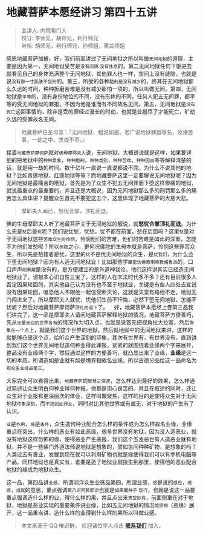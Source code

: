 # 地藏菩萨本愿经讲习 第四十五讲

> 主讲人: 内院看门人 <br />
> 校订: 李师兄，胡师兄，利行师兄 <br />
> 审核: 胡师兄，利行师兄，孙师姐，黄兰师姐 <br />

感恩地藏菩萨加被，好，我们前面讲过了无间地狱之所以叫做`无间地狱`的道理，主要是因为第一，无间地狱受苦是`没有间隔` `没有休息`的。第二无间地狱任何下堕进去就看见自己的身体充满整个无间地狱，其他罪人也一样，空间上没有缝隙，也就是说`没有那一寸肌肤不受刑`的。第三，所受的各种`酷刑是没有减少`的，终其在无间地狱那么久远的时间，种种折磨苦难是没有减少那怕一项的，所以叫做无间。第四，无间地狱是`平等`的，没有身份地位的不同，没有形体的不同，任何人犯五无间罪，都平等的受无间地狱的罪报，不因为他是谁而有不同故名无间。第五，无间地狱是`没有死亡`这回事情的，除非是受的罪经过漫长的时劫，也就是业报尽了才能死亡，旷劫久远的受罪故名无间。

> 地藏菩萨白圣母言：『无间地狱，粗说如是。若广说地狱罪器等名，及诸苦事，一劫之中，求说不尽。』

接着`地藏菩萨摩诃萨`就对`佛母摩耶夫人`说，无间地狱，大概说说就是这样，如果要详细的把地狱中的`种种景象`，`种种酷刑`，`种种类别`，`种种苦难`，`种种因由`等等解释清楚的话，就是用一劫的时间。数千亿年一直说一直说都说不完。为什么不说其他的地狱？比如青莲地狱，红莲地狱等等？而地藏菩萨这里一定要解说无间地狱呢？因为无间地狱是最痛苦的地狱，首先是为了众生不犯五无间罪而下堕这样惨痛的地狱，就说最重点的最重要的，并且还是大概说，因为无间地狱那么多的刑罚那么多的痛苦怎么具体讲？提醒众生首先不要犯这五个，这里体现了地藏菩萨的大慈大悲。

> 摩耶夫人闻已，愁忧合掌，顶礼而退。

佛的生母摩耶夫人听了地藏菩萨关于无间地狱的解说，就**愁忧合掌顶礼而退**。为什么先是`愁`后是`忧`呢？我们说忧愁，忧愁，忧不都在前面，愁在后面吗？这里`愁`是对于无间地狱这些`苦难众生的怜悯`，怜悯他们的苦难，他们的苦难是如此的深重，怎能不为他们发愁呢？所以`恻隐`之心，更何况佛陀的生母本就是菩萨，怜悯这些罪苦众生，所以先是愁接着是忧，这里的`忧`不是忧无间地狱的众生，是`忧我们`，为什么会下堕无间地狱？因为有人造无间地狱业！比如那些学`藏密伪佛教喇嘛教格鲁派`的，口口声声`如来藏`是没有的，是方便建立的是外道神我论，他们这样讲其实已经造无间地狱业了，谤根本心识自性三宝了，这样的人在末法时代多不多？还有目前很多人否定因果轮回的，其实他自己认为没有也不至于地狱业，关键是有些人四处去宣说没有因果轮回，唯恐他人不跟他一起信受断灭论，这就是天堂有路他不走，地狱无门闯进来了。所以摩耶夫人就忧，忧他们生前不忏悔，必然下堕无间地狱，怎能不忧呢？然后对地藏菩萨摩诃萨`顶礼而退下`了。
  
好，地藏菩萨本愿经上卷第三品我们讲完了，这一品是摩耶夫人请问地藏菩萨解释地狱的情况，地藏菩萨方便善巧，先从`无量无边的世界各有`的情况作为切入点，也就是说首先把视角拉大拉宽，然后`聚集在一个点`上，就是我们这个世界的地狱。然后就地狱中的无间地狱来讲，这样的就能够凸显这个点，给听众产生深刻的印象，其次有世界有，有世界没有，直到讲到我们这个世界无间地狱造何种业得此罪报，紧紧的就围绕着业缘两个字来展开，整品没有业缘两个字，然后通过这样的方便善巧，就凸显出来了业缘，**业缘**是这一切的本质。所谓造如是业就有如是境界相故名业缘。所以古德分品给这一品命名为`观众生业缘品第三`。

大家完全可以看得出来，`地藏菩萨`的`智慧之深邃`，怎么样达到最好的效果，怎么样通过简述让众生明白何种业得何种报，他都是用心良苦的。并且在叙述的同时，还让众生对于业报有更深层次的体会，这样叫做聚焦，这样的目的是使得众生对于无间地狱`印象深刻`，而`不犯如此罪业`，同时对比其他世界或有或无，对于地狱的产生有了认识。

`业`是`作用`，`缘`是`条件`，众生造何种业配合怎么样的条件成为怎么样故名业缘，业缘重点在突出，什么样的恶业有如此恶缘，很多世界没有地狱，因为没人造恶业，就没有地狱这样恐怖的缘，使得恶业产生恶报，我们这个五浊恶世有人造恶业就有地狱，并不是一些佛门外道法师说地狱是想象的，譬如世间种种矿物，是想象的吗？人类过去有善业，发展到现在就可以利用矿物也就是缘使得我们可以有手机电脑等产品。同样地狱也是真实有，谁要是造了地狱业就投生到那里，使得他的恶业配合地狱的缘成为地狱众生。

这一品，第四品讲`业感`，所谓阎浮众生业感品第四，所谓业感，`感`是说的`感应`，`感得`，`成就`的意思，重点强调`第八识阿赖耶识`也就是`如来藏种子` `现行`，也就是说这一品要重点强调造什么样的业，得什么样的果，并且点出来`真空妙有`，前面侧重在对于地狱，地狱是恶业实现的重要条件讲业缘，比如五无间地狱的情况`境界相`（恶缘）展开，这一品重点讲，造什么样的业得到什么样的果所以叫做业感。

> 本文来源于 QQ 唯识群， 欢迎诸位学人点击 **[联系我们](https://mp.weixin.qq.com/s/lZCfWjmLjgNR165Tx4_bCQ)** 加入。
